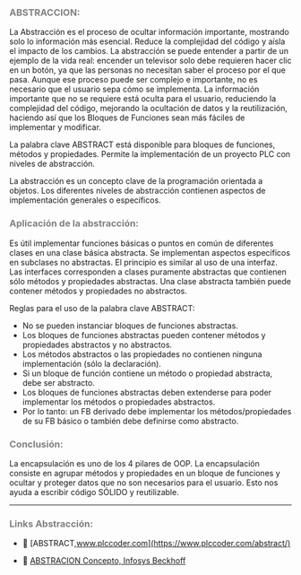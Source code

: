 ### <span style="color:grey">ABSTRACCION:</span>

La Abstracción es el proceso de ocultar información importante, mostrando solo lo información más esencial. 
Reduce la complejidad del código y aísla el impacto de los cambios.
La abstracción se puede entender a partir de un ejemplo de la vida real: encender un televisor solo debe
requieren hacer clic en un botón, ya que las personas no necesitan saber el proceso por el que pasa.
Aunque ese proceso puede ser complejo e importante, no es necesario que el usuario sepa
cómo se implementa. La información importante que no se requiere está oculta para el usuario,
reduciendo la complejidad del código, mejorando la ocultación de datos y la reutilización, haciendo así que los Bloques de Funciones
sean más fáciles de implementar y modificar.

La palabra clave ABSTRACT está disponible para bloques de funciones, métodos y propiedades. Permite la implementación de un proyecto PLC con niveles de abstracción.

La abstracción es un concepto clave de la programación orientada a objetos. Los diferentes niveles de abstracción contienen aspectos de implementación generales o específicos.

### <span style="color:grey">Aplicación de la abstracción:</span>
Es útil implementar funciones básicas o puntos en común de diferentes clases en una clase básica abstracta. Se implementan aspectos específicos en subclases no abstractas.
El principio es similar al uso de una interfaz. Las interfaces corresponden a clases puramente abstractas que contienen sólo métodos y propiedades abstractas. Una clase abstracta también puede contener métodos y propiedades no abstractos.

Reglas para el uso de la palabra clave ABSTRACT:

- No se pueden instanciar bloques de funciones abstractas.
- Los bloques de funciones abstractas pueden contener métodos y propiedades abstractos y no abstractos.
- Los métodos abstractos o las propiedades no contienen ninguna implementación (sólo la declaración).
- Si un bloque de función contiene un método o propiedad abstracta, debe ser abstracto.
- Los bloques de funciones abstractas deben extenderse para poder implementar los métodos o propiedades abstractos.
- Por lo tanto: un FB derivado debe implementar los métodos/propiedades de su FB básico o también debe definirse como abstracto.

### <span style="color:grey">Conclusión:</span>
La encapsulación es uno de los 4 pilares de OOP. La encapsulación consiste en agrupar métodos y propiedades en un bloque de funciones y ocultar y proteger datos que no son necesarios para el usuario. Esto nos ayuda a escribir código SÓLIDO y reutilizable. 
***
### <span style="color:grey">Links Abstracción:</span>
- 🔗 [ABSTRACT,www.plccoder.com](https://www.plccoder.com/abstract/)

- 🔗 [ABSTRACION Concepto, Infosys Beckhoff](https://infosys.beckhoff.com/content/1033/tc3_plc_intro/6413748235.html?id=2638086927809860687)

